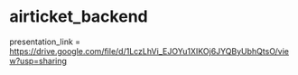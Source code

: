 # airticket_backend

presentation_link = https://drive.google.com/file/d/1LczLhVi_EJOYu1XIKOj6JYQByUbhQtsO/view?usp=sharing
